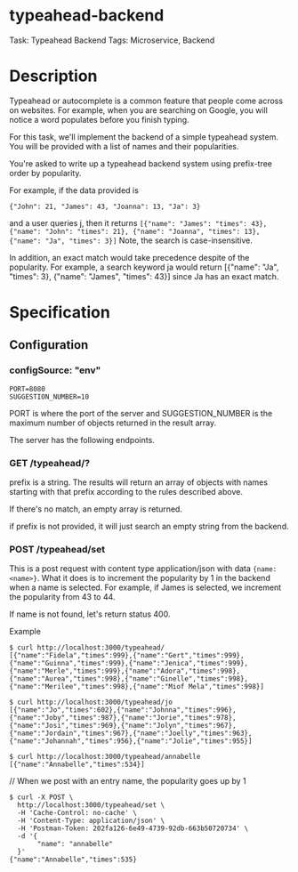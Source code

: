 # typeahead-backend

Task: Typeahead Backend
Tags: Microservice, Backend

# Description
Typeahead or autocomplete is a common feature that people come across on websites. For example, when you are searching on Google, you will notice a word populates before you finish typing.

For this task, we'll implement the backend of a simple typeahead system. You will be provided with a list of names and their popularities.

You're asked to write up a typeahead backend system using prefix-tree order by popularity.

For example, if the data provided is 
```
{"John": 21, "James": 43, "Joanna": 13, "Ja": 3}
````
and a user queries j, then it returns 
```[{"name": "James": "times": 43}, {"name": "John": "times": 21}, {"name": "Joanna", "times": 13}, {"name": "Ja", "times": 3}]```
Note, the search is case-insensitive.

In addition, an exact match would take precedence despite of the popularity. For example, a search keyword ja would return [{"name": "Ja", "times": 3}, {"name": "James", "times": 43}] since Ja has an exact match.

# Specification
## Configuration
### configSource: "env"
```
PORT=8080
SUGGESTION_NUMBER=10
```
PORT is where the port of the server and SUGGESTION_NUMBER is the maximum number of objects returned in the result array.

The server has the following endpoints.

### GET /typeahead/?<prefix>
prefix is a string. The results will return an array of objects with names starting with that prefix according to the rules described above.

If there's no match, an empty array is returned.

if prefix is not provided, it will just search an empty string from the backend.

### POST /typeahead/set
This is a post request with content type application/json with data `{name: <name>}`. What it does is to increment the popularity by 1 in the backend when a name is selected. For example, if James is selected, we increment the popularity from 43 to 44.

If name is not found, let's return status 400.

Example
```
$ curl http://localhost:3000/typeahead/
[{"name":"Fidela","times":999},{"name":"Gert","times":999},{"name":"Guinna","times":999},{"name":"Jenica","times":999},{"name":"Merle","times":999},{"name":"Adora","times":998},{"name":"Aurea","times":998},{"name":"Ginelle","times":998},{"name":"Merilee","times":998},{"name":"Miof Mela","times":998}]
```
```
$ curl http://localhost:3000/typeahead/jo
[{"name":"Jo","times":602},{"name":"Johnna","times":996},{"name":"Joby","times":987},{"name":"Jorie","times":978},{"name":"Josi","times":969},{"name":"Jolyn","times":967},{"name":"Jordain","times":967},{"name":"Joelly","times":963},{"name":"Johannah","times":956},{"name":"Jolie","times":955}]
```
```
$ curl http://localhost:3000/typeahead/annabelle
[{"name":"Annabelle","times":534}]
```
// When we post with an entry name, the popularity goes up by 1
```
$ curl -X POST \
  http://localhost:3000/typeahead/set \
  -H 'Cache-Control: no-cache' \
  -H 'Content-Type: application/json' \
  -H 'Postman-Token: 202fa126-6e49-4739-92db-663b50720734' \
  -d '{
	   "name": "annabelle"
  }'
{"name":"Annabelle","times":535}
```
